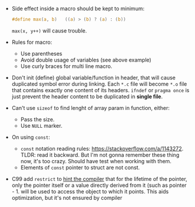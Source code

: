 - Side effect inside a macro should be kept to minimum:

  ```c
  #define max(a, b)   ((a) > (b) ? (a) : (b))
  ```

  `max(x, y++)` will cause trouble.

- Rules for macro:

  - Use parentheses
  - Avoid double usage of variables (see above example)
  - Use curly braces for multi line macro.

- Don't init (define) global variable/function in header, that will cause
  duplicated symbol error during linking. Each `*.c` file will become `*.o`
  file that contains exactly one content of its headers. `ifndef` or
  `pragma once` is just prevent the header content to be duplicated in **single file**.

- Can't use `sizeof` to find lenght of array param in function, either:

  - Pass the size.
  - Use `NULL` marker.

- On using `const`:

  - `const` notation reading rules: https://stackoverflow.com/a/1143272.
    TLDR: read it backward. But I'm not gonna remember these thing now, it's
    too crazy. Should have test when working with them.
  - Elements of `const` pointer to struct are not const.

- C99 add `restrict` to [hint the compiler](https://en.wikipedia.org/wiki/Restrict)
  that for the lifetime of the pointer, only the pointer itself or a value
  directly derived from it (such as pointer - 1. will be used to access the
  object to which it points. This aids optimization, but it's not ensured by
  compiler
